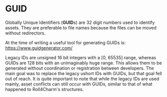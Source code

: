 # GUID

Globally Unique Identifiers (**GUID**s) are 32 digit numbers used to identify assets. They are preferable to file names because the files can be moved without redirectors.

At the time of writing a useful tool for generating GUIDs is: https://www.guidgenerator.com/

Legacy IDs are unsigned 16 bit integers with a [0, 65535] range, whereas GUIDs are 128 bits with an unimaginably huge range. This allows them to be generated without coordination or registration between developers. The main goal was to replace the legacy ushort IDs with GUIDs, but that goal fell out of reach. It is quite important to note that while the legacy IDs are used mainly, asset conflicts can still occur with GUIDs, similar to that of what happened to Roll4Charm's structures.
